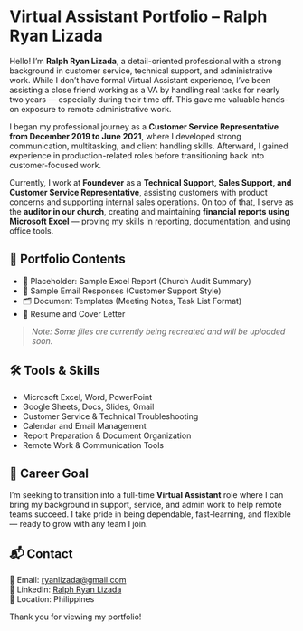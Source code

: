# Virtual Assistant Portfolio – Ralph Ryan Lizada

Hello! I’m **Ralph Ryan Lizada**, a detail-oriented professional with a strong background in customer service, technical support, and administrative work. While I don’t have formal Virtual Assistant experience, I’ve been assisting a close friend working as a VA by handling real tasks for nearly two years — especially during their time off. This gave me valuable hands-on exposure to remote administrative work.

I began my professional journey as a **Customer Service Representative from December 2019 to June 2021**, where I developed strong communication, multitasking, and client handling skills. Afterward, I gained experience in production-related roles before transitioning back into customer-focused work.

Currently, I work at **Foundever** as a **Technical Support, Sales Support, and Customer Service Representative**, assisting customers with product concerns and supporting internal sales operations. On top of that, I serve as the **auditor in our church**, creating and maintaining **financial reports using Microsoft Excel** — proving my skills in reporting, documentation, and using office tools.

## 📂 Portfolio Contents

- 📄 Placeholder: Sample Excel Report (Church Audit Summary)
- 📧 Sample Email Responses (Customer Support Style)
- 🗂️ Document Templates (Meeting Notes, Task List Format)
- 📎 Resume and Cover Letter

> *Note: Some files are currently being recreated and will be uploaded soon.*

## 🛠️ Tools & Skills

- Microsoft Excel, Word, PowerPoint
- Google Sheets, Docs, Slides, Gmail
- Customer Service & Technical Troubleshooting
- Calendar and Email Management
- Report Preparation & Document Organization
- Remote Work & Communication Tools

## 🎯 Career Goal

I’m seeking to transition into a full-time **Virtual Assistant** role where I can bring my background in support, service, and admin work to help remote teams succeed. I take pride in being dependable, fast-learning, and flexible — ready to grow with any team I join.

## 📬 Contact

📧 Email: ryanlizada@gmail.com  
🔗 LinkedIn: [Ralph Ryan Lizada](https://www.linkedin.com/in/ralph-ryan-lizada-8692632b1)  
📍 Location: Philippines  

Thank you for viewing my portfolio!
